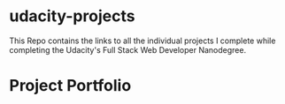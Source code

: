 # udacity-projects

This Repo contains the links to all the individual projects I complete while completing the Udacity's Full Stack Web Developer Nanodegree.

<h1>
  Project Portfolio
</h1>
